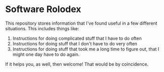 # Software Rolodex

This repository stores information that I've found useful in a few different
situations. This includes things like:

1. Instructions for doing complicated stuff that I have to do often
2. Instructions for doing stuff that I don't have to do very often
3. Instructions for doing stuff that took me a long time to figure out, that I might
  one day have to do again.

If it helps you, as well, then welcome! That would be by coincidence.
